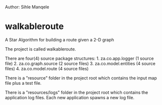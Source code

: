 Author: Sihle Manqele

walkableroute
================
A Star Algorithm for building a route given a 2-D graph

The project is called walkableroute.

There are four(4) source package structures: 1. za.co.app.logger (1 source file) 2. za.co.graph.source (2 source files) 3. za.co.model.entities (4 source files) 4. za.co.model.route (4 source files)

There is a "resource" folder in the project root which contains the input map file plus a test file.

There is a "resources/logs" folder in the project root which contains the application log files. Each new application spawns a new log file.
